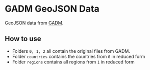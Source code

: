 # GADM GeoJSON Data

GeoJSON data from [GADM](gadm.org/download_country.html).

## How to use

- Folders `0, 1, 2` all contain the original files from GADM.
- Folder `countries` contains the countries from `0` in reduced form
- Folder `regions` contains all regions from `1` in reduced form

